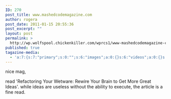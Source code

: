 ```yaml
---
ID: 270
post_title: www.mashedcodemagazine.com
author: rogera
post_date: 2011-01-15 20:55:36
post_excerpt: ""
layout: post
permalink: >
  http://wp.wolfspool.chickenkiller.com/wprcs1/www-mashedcodemagazine-com/
published: true
tagazine-media:
  - 'a:7:{s:7:"primary";s:0:"";s:6:"images";a:0:{}s:6:"videos";a:0:{}s:11:"image_count";s:1:"0";s:6:"author";s:7:"1944800";s:7:"blog_id";s:7:"1870407";s:9:"mod_stamp";s:19:"2011-01-15 20:55:36";}'
---
```

<p>nice mag,

read 'Refactoring Your Wetware: Rewire Your Brain to Get More Great Ideas'. while ideas are useless without the ability to execute, the article is a fine read.</p>